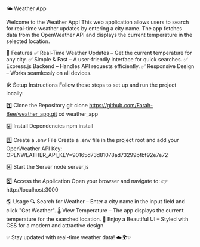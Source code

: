 🌤 Weather App

Welcome to the Weather App! This web application allows users to search for real-time weather updates by entering a city name. The app fetches data from the OpenWeather API and displays the current temperature in the selected location.

🚀 Features
✅ Real-Time Weather Updates – Get the current temperature for any city.
✅ Simple & Fast – A user-friendly interface for quick searches.
✅ Express.js Backend – Handles API requests efficiently.
✅ Responsive Design – Works seamlessly on all devices.

🛠️ Setup Instructions
Follow these steps to set up and run the project locally:

1️⃣ Clone the Repository
git clone https://github.com/Farah-Bee/weather_app.git
cd weather_app

2️⃣ Install Dependencies
npm install

3️⃣ Create a .env File
Create a .env file in the project root and add your OpenWeather API Key:
OPENWEATHER_API_KEY=90165d73d81078ad73299bfbf92e7e72

4️⃣ Start the Server
node server.js

5️⃣ Access the Application
Open your browser and navigate to:
👉 http://localhost:3000

🌎 Usage
🔍 Search for Weather – Enter a city name in the input field and click "Get Weather".
🌡 View Temperature – The app displays the current temperature for the searched location.
🎨 Enjoy a Beautiful UI – Styled with CSS for a modern and attractive design.

💡 Stay updated with real-time weather data! ☁️🌍✨